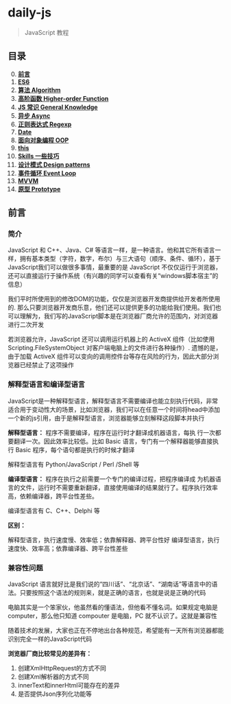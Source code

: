 # daily-js

> JavaScript 教程

## 目录

0. **[前言](#前言)**
0. **[ES6]()**
1. **[算法 Algorithm](https://github.com/stephentian/daily-js/tree/master/01-Algorithm)**
2. **[高阶函数 Higher-order Function](https://github.com/stephentian/daily-js/tree/master/02-Higher-order%20Function)**
3. **[JS 常识 General Knowledge](https://github.com/stephentian/daily-js/tree/master/03-General%20Knowledge)**
4. **[异步 Async](https://github.com/stephentian/daily-js/tree/master/04-Async)**
5. **[正则表达式 Regexp](https://github.com/stephentian/daily-js/tree/master/05-Regexp)**
6. **[Date](https://github.com/stephentian/daily-js/tree/master/06-Date)**
7. **[面向对象编程 OOP](https://github.com/stephentian/daily-js/tree/master/07-OOP)**
8. **[this](https://github.com/stephentian/daily-js/tree/master/08-This)**
9. **[Skills 一些技巧](https://github.com/stephentian/daily-js/tree/master/09-Skills)**
10. **[设计模式 Design patterns]()**
11. **[事件循环 Event Loop]()**
12. **[MVVM]()**
13. **[原型 Prototype]()**


## 前言

### 简介

JavaScript 和 C++、Java、C# 等语言一样，是一种语言。他和其它所有语言一样，拥有基本类型（字符，数字，布尔）与三大语句（顺序、条件、循环），基于JavaScript我们可以做很多事情，最重要的是 JavaScript 不仅仅运行于浏览器，还可以直接运行于操作系统（有兴趣的同学可以查看有关“windows脚本宿主”的信息）

我们平时所使用到的修改DOM的功能，仅仅是浏览器开发商提供给开发者所使用的. 那么只要浏览器开发商乐意，他们还可以提供更多的功能给我们使用。我们也可以理解为，我们写的JavaScript脚本是在浏览器厂商允许的范围内，对浏览器进行二次开发

若浏览器允许，JavaScript 还可以调用运行机器上的 ActiveX 组件（比如使用 Scripting.FileSystemObject 对客户端电脑上的文件进行各种操作）. 遗憾的是，由于加载 ActiveX 组件可以变向的调用控件台等存在风险的行为，因此大部分浏览器已经禁止了这项操作



### 解释型语言和编译型语言

JavaScript是一种解释型语言，解释型语言不需要编译也能立刻执行代码，非常适合用于变动性大的场景，比如浏览器，我们可以在任意一个时间将head中添加一个新的js引用，由于是解释型语言，浏览器能够立刻解释这段脚本并执行

**解释型语言：**
程序不需要编译，程序在运行时才翻译成机器语言，每执 行一次都要翻译一次。因此效率比较低。比如 Basic 语言，专门有一个解释器能够直接执行 Basic 程序，每个语句都是执行的时候才翻译

解释型语言有 Python/JavaScript / Perl /Shell 等

**编译型语言：**
程序在执行之前需要一个专门的编译过程，把程序编译成 为机器语言的文件，运行时不需要重新翻译，直接使用编译的结果就行了。程序执行效率高，依赖编译器，跨平台性差些。

编译型语言有 C、C++、Delphi 等

**区别：**

解释型语言，执行速度慢、效率低；依靠解释器、跨平台性好
编译型语言，执行速度快、效率高；依靠编译器、跨平台性差些

### 兼容性问题

JavaScript 语言就好比是我们说的“四川话”、“北京话”、“湖南话”等语言中的语法。只要按照这个语法的规则来，就是正确的语言，也就是说是正确的代码

电脑其实是一个笨家伙，他虽然看的懂语法，但他看不懂名词。如果规定电脑是 computer，那么他只知道 compouter 是电脑，PC 就不认识了。这就是兼容性

随着技术的发展，大家也正在不停地出台各种规范，希望能有一天所有浏览器都能识别完全一样的JavaScript代码

**浏览器厂商比较常见的差异有：**
1. 创建XmlHttpRequest的方式不同
2. 创建Xml解析器的方式不同
3. innerText和innerHtml可能存在的差异
4. 是否提供Json序列化功能等
